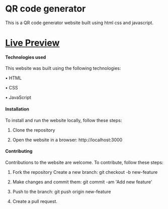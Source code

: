 # QR code generator


This is a QR code generator website built using html css and javascript. 


# [Live Preview](https://qr-code-generatorrr.vercel.app/)


#### Technologies used


This website was built using the following technologies:

• HTML

• CSS

• JavaScript


#### Installation


To install and run the website locally, follow these steps:

1. Clone the repository

2. Open the website in a browser: http://localhost:3000


#### Contributing


Contributions to the website are welcome. To contribute, follow these steps:

1. Fork the repository Create a new branch: git checkout -b new-feature

2. Make changes and commit them: git commit -am 'Add new feature'

3. Push to the branch: git push origin new-feature

4. Create a pull request. 
